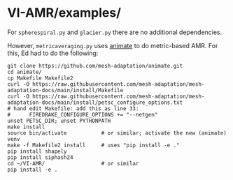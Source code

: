 # VI-AMR/examples/

For `spherespiral.py` and `glacier.py` there are no additional dependencies.

However, `metricaveraging.py` uses [animate](https://github.com/mesh-adaptation/animate) to do metric-based AMR.  For this, Ed had to do the following:

    git clone https://github.com/mesh-adaptation/animate.git
    cd animate/
    cp Makefile Makefile2
    curl -O https://raw.githubusercontent.com/mesh-adaptation/mesh-adaptation-docs/main/install/Makefile
    curl -O https://raw.githubusercontent.com/mesh-adaptation/mesh-adaptation-docs/main/install/petsc_configure_options.txt
    # hand edit Makefile: add this as line 33:
    #      FIREDRAKE_CONFIGURE_OPTIONS += "--netgen"
    unset PETSC_DIR; unset PYTHONPATH
    make install
    source bin/activate           # or similar; activate the new (animate) venv
    make -f Makefile2 install     # uses "pip install -e ."
    pip install shapely
    pip install siphash24
    cd ~/VI-AMR/                  # or similar
    pip install -e .
